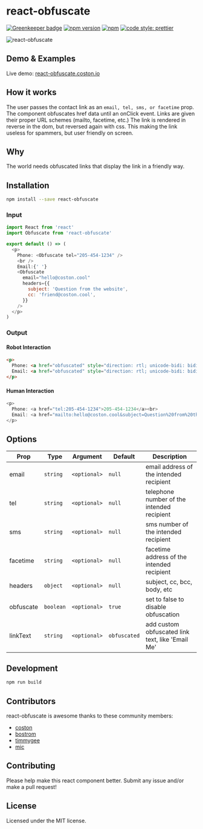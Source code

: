 # react-obfuscate

[![Greenkeeper badge](https://badges.greenkeeper.io/coston/react-obfuscate.svg)](https://greenkeeper.io/)
[![npm version](https://badge.fury.io/js/react-obfuscate.svg)](https://www.npmjs.com/package/react-obfuscate)
[![npm](https://img.shields.io/npm/dm/react-obfuscate.svg)](https://www.npmjs.com/package/react-obfuscate)
[![code style: prettier](https://img.shields.io/badge/code_style-prettier-ff69b4.svg)](https://prettier.io)

![react-obfuscate](https://user-images.githubusercontent.com/7424180/28096225-c2f07142-666c-11e7-96ab-c12f34d1b86f.png)

## Demo & Examples

Live demo: [react-obfuscate.coston.io](https://react-obfuscate.coston.io)

## How it works

The user passes the contact link as an `email, tel, sms, or facetime` prop. The component obfuscates href data until an onClick event. Links are given their proper URL schemes (mailto, facetime, etc.) The link is rendered in reverse in the dom, but reversed again with css. This making the link useless for spammers, but user friendly on screen.

## Why

The world needs obfuscated links that display the link in a friendly way.

## Installation

```bash
npm install --save react-obfuscate
```

### Input

```js
import React from 'react'
import Obfuscate from 'react-obfuscate'

export default () => (
  <p>
    Phone: <Obfuscate tel="205-454-1234" />
    <br />
    Email:{' '}
    <Obfuscate
      email="hello@coston.cool"
      headers={{
        subject: 'Question from the website',
        cc: 'friend@coston.cool',
      }}
    />
  </p>
)
```

### Output

#### Robot Interaction

```html
<p>
  Phone: <a href="obfuscated" style="direction: rtl; unicode-bidi: bidi-override;">4321-454-502</a><br>
  Email: <a href="obfuscated" style="direction: rtl; unicode-bidi: bidi-override;">looc.notsoc@olleh</a>
</p>
```

#### Human Interaction

```js
<p>
  Phone: <a href="tel:205-454-1234">205-454-1234</a><br>
  Email: <a href="mailto:hello@coston.cool&subject=Question%20from%20the%20website&cc=friend@coston.cool">hello@coston.cool</a>
</p>
```

## Options

| Prop      | Type      | Argument     | Default | Description                                         |
| --------- | --------- | ------------ | ------- | --------------------------------------------------- |
| email     | `string`  | `<optional>` | `null`  | email address of the intended recipient             |
| tel       | `string`  | `<optional>` | `null`  | telephone number of the intended recipient          |
| sms       | `string`  | `<optional>` | `null`  | sms number of the intended recipient                |
| facetime  | `string`  | `<optional>` | `null`  | facetime address of the intended recipient          |
| headers   | `object`  | `<optional>` | `null`  | subject, cc, bcc, body, etc                         |
| obfuscate | `boolean` | `<optional>` | `true`  | set to false to disable obfuscation                 |
| linkText      | `string`  | `<optional>` | `obfuscated`  | add custom obfuscated link text, like 'Email Me' |

## Development

```bash
npm run build
```

## Contributors

react-obfuscate is awesome thanks to these community members:

* [coston](https://github.com/coston)
* [bostrom](https://github.com/bostrom)
* [timmygee](https://github.com/timmygee)
* [mic](https://github.com/mic)

## Contributing

Please help make this react component better. Submit any issue and/or make a pull request!

## License

Licensed under the MIT license.
